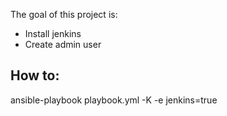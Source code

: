 The goal of this project is:
- Install jenkins
- Create admin user


How to:
-------
ansible-playbook playbook.yml -K -e jenkins=true

